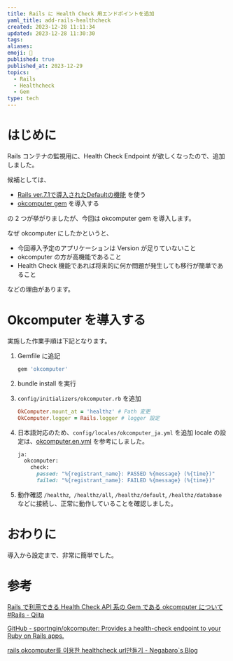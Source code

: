 ```yaml
---
title: Rails に Health Check 用エンドポイントを追加
yaml_title: add-rails-healthcheck
created: 2023-12-28 11:11:34
updated: 2023-12-28 11:30:30
tags: 
aliases: 
emoji: 📝
published: true
published_at: 2023-12-29
topics:
  - Rails
  - Healthcheck
  - Gem
type: tech
---
```

# はじめに

Rails コンテナの監視用に、Health Check Endpoint が欲しくなったので、追加しました。

候補としては、

- [Rails ver.7.1で導入されたDefaultの機能](https://blog.saeloun.com/2023/02/27/rails-introduces-default-health-check-controller/) を使う
- [okcomputer gem](https://blog.saeloun.com/2023/02/27/rails-introduces-default-health-check-controller/) を導入する

の 2 つが挙がりましたが、今回は okcomputer gem を導入します。

なぜ okcomputer にしたかというと、

- 今回導入予定のアプリケーションは Version が足りていないこと
- okcomputer の方が高機能であること
- Health Check 機能であれば将来的に何か問題が発生しても移行が簡単であること

などの理由があります。

# Okcomputer を導入する

実施した作業手順は下記となります。

1. Gemfile に追記
	```rb
	gem 'okcomputer'
	```
2. bundle install を実行
3. `config/initializers/okcomputer.rb` を追加
	```rb
	OkComputer.mount_at = 'healthz' # Path 変更
	OkComputer.logger = Rails.logger # logger 設定
	```
4. 日本語対応のため、`config/locales/okcomputer_ja.yml` を追加
locale の設定は、[okcomputer.en.yml](https://github.com/sportngin/okcomputer/blob/master/config/locales/okcomputer.en.yml) を参考にしました。

	```rb
	ja:
	  okcomputer:
	    check:
	      passed: "%{registrant_name}: PASSED %{message} (%{time})"
	      failed: "%{registrant_name}: FAILED %{message} (%{time})"
	```

1. 動作確認
`/healthz`,` /healthz/all`, `/healthz/default`, `/healthz/database` などに接続し、正常に動作していることを確認しました。

# おわりに

導入から設定まで、非常に簡単でした。

# 参考

[Rails で利用できる Health Check API 系の Gem である okcomputer について #Rails - Qiita](https://qiita.com/dany1468/items/3b2f9c38d859d0fcd9b2)

[GitHub - sportngin/okcomputer: Provides a health-check endpoint to your Ruby on Rails apps.](https://github.com/sportngin/okcomputer?tab=readme-ov-file#performing-checks)

[rails okcomputer를 이용한 healthcheck url만들기 - Negabaro\`s Blog](https://negabaro.github.io/archive/rails-healthcheck-using-okcomputer)
